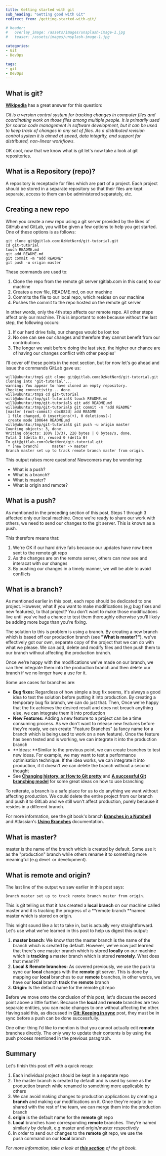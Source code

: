 ```yaml
---
title: Getting started with git
sub_heading: "Getting good with Git"
redirect_from: /getting-started-with-git/

# header:
#   overlay_image: /assets/images/unsplash-image-1.jpg
#   teaser: /assets/images/unsplash-image-1.jpg

categories:
- Git
- DevOps

tags:
- git
- DevOps
---
```

## What is git?

[**Wikipedia**](https://en.wikipedia.org/wiki/Git) has a great answer for this question:

_Git is a version control system for tracking changes in computer files and coordinating work on those files among multiple people. It is primarily used for source code management in software development, but it can be used to keep track of changes in any set of files. As a distributed revision control system it is aimed at speed, data integrity, and support for distributed, non-linear workflows._

OK cool, now that we know what is git let's now take a look at git repositories.

## What is a Repository (repo)?

A repository is receptacle for files which are part of a project. Each project should be stored in a separate repository so that their files are kept separate, access to them can be administered separately, etc.

## Creating a new repo

When you create a new repo using a git server provided by the likes of GitHub and GitLab, you will be given a few options to help you get started. One of these options is as follows:

```
git clone git@gitlab.com:OzNetNerd/git-tutorial.git
cd git-tutorial
touch README.md
git add README.md
git commit -m "add README"
git push -u origin master
```

These commands are used to:

1.  Clone the repo from the remote git server (gitlab.com in this case) to our machine
2.  Creates a new file, README.md, on our machine
3.  Commits the file to our local repo, which resides on our machine
4.  Pushes the commit to the repo hosted on the remote git server

In other words, only the 4th step affects our remote repo. All other steps affect only our machine. This is important to note because without the last step, the following occurs:

1.  If our hard drive fails, our changes would be lost too
2.  No one can see our changes and therefore they cannot benefit from our contributions
3.  The longer we wait before doing the last step, the higher our chance are of having our changes conflict with other peoples'

I'll cover off these points in the next section, but for now let's go ahead and issue the commands GitLab gave us:

```
will@ubuntu:/tmp$ git clone git@gitlab.com:OzNetNerd/git-tutorial.git
Cloning into 'git-tutorial'...
warning: You appear to have cloned an empty repository.
Checking connectivity... done.
will@ubuntu:/tmp$ cd git-tutorial
will@ubuntu:/tmp/git-tutorial$ touch README.md
will@ubuntu:/tmp/git-tutorial$ git add README.md
will@ubuntu:/tmp/git-tutorial$ git commit -m "add README"
[master (root-commit) dbc082d] add README
 1 file changed, 0 insertions(+), 0 deletions(-)
 create mode 100644 README.md
will@ubuntu:/tmp/git-tutorial$ git push -u origin master
Counting objects: 3, done.
Writing objects: 100% (3/3), 220 bytes | 0 bytes/s, done.
Total 3 (delta 0), reused 0 (delta 0)
To git@gitlab.com:OzNetNerd/git-tutorial.git
 * [new branch]      master -> master
Branch master set up to track remote branch master from origin.
```

This output raises more questions! Newcomers may be wondering:

*   What is a push?
*   What is a branch?
*   What is master?
*   What is origin and remote?

## What is a push?

As mentioned in the preceding section of this post, Steps 1 through 3 affected only our local machine. Once we're ready to share our work with others, we need to send our changes to the git server. This is known as a push.

This therefore means that:

1.  We're OK if our hard drive fails because our updates have now been sent to the remote git repo
2.  As the changes are on the remote server, others can now see and interacat with our changes
3.  By pushing our changes in a timely manner, we will be able to avoid conflicts

## What is a branch?

As mentioned earlier in this post, each repo should be dedicated to one project. However, what if you want to make modifications (e,g bug fixes and new features), to that project? You don't want to make those modifications live until you've had a chance to test them thoroughly otherwise you'll likely be adding more bugs than you're fixing.

The solution to this is problem is using a branch. By creating a new branch which is based off our production branch (see **"What is master?"**), we've effectively got our own, separate copy of the project that we can do with what we please. We can add, delete and modify files and then push them to our branch without affecting the production branch.

Once we're happy with the modifications we've made on our branch, we can then integrate them into the production branch and then delete our branch if we no longer have a use for it.

Some use cases for branches are:

*   **Bug fixes:** Regardless of how simple a bug fix seems, it's always a good idea to test the solution before putting it into production. By creating a temporary bug fix branch, we can do just that. Then, Once we're happy that the fix achieves the desired result and does not breach anything else, we can integrate them it into production
*   **New Features:** Adding a new feature to a project can be a time consuming process. As we don't want to release new features before they're ready, we can create "Feature Branches" (a fancy name for a branch which is being used to work on a new feature). Once the feature has been tested and is working, we can integrate it into the production branch
*   **Ideas: **Similar to the previous point, we can create branches to test new ideas. For example, we may want to test a performance optimisation technique. If the idea works, we can integrate it into production, if it doesn't we can delete the branch without a second thought
*   See [**Changing history, or How to Git pretty**](http://justinhileman.info/article/changing-history/) and [**A successful Git branching model**](http://nvie.com/posts/a-successful-git-branching-model/) for some great ideas on how to use branching

To reiterate, a branch is a safe place for us to do anything we want without affecting production. We could delete the entire project from our branch and push it to GitLab and we still won't affect production, purely because it resides in a different branch.

For more information, see the git book's branch [**Branches in a Nutshell**](https://git-scm.com/book/en/v2/Git-Branching-Branches-in-a-Nutshell) and Atlassian's [**Using Branches**](https://www.atlassian.com/git/tutorials/using-branches) documentation.

## What is master?

master is the name of the branch which is created by default. Some use it as the "production" branch while others rename it to something more meaningful (e.g devel  or development).

## What is remote and origin?

The last line of the output we saw earlier in this post says:

```
Branch master set up to track remote branch master from origin.
```

This is git telling us that it has created a **local branch** on our machine called master and it is tracking the progress of a **remote branch **named master which is stored on origin.

This might sound like a lot to take in, but is actually very straightforward. Let's use what we've learned in this post to help us digest this output:

1.  **master branch**: We know that the master branch is the name of the branch which is created by default. However, we've now just learned that there's one master branch which is stored **locally** on our machine which is **tracking** a master branch which is stored **remotely**. What does that mean?!?
2.  **Local & Remote branches:** As covered previously, we use the push to sync our **local** changes with the **remote** git server. This is done by mapping our **local** branches to our **remote** branches, in other words, we have our **local** branch **track** the **remote** branch
3.  **Origin:** Is the default name for the remote git repo

Before we move onto the conclusion of this post, let's discuss the second point above a little further. Because the **local** and **remote** branches are two separate entities, you can make changes to one without affecting the other. Having said this, as discussed in [**Git: Keeping in sync**](/git-keeping-sync/) post, they must be in sync before a push can be done successfully.

One other thing I'd like to mention is that you cannot actually edit **remote** branches directly. The only way to update their contents is by using the push process mentioned in the previous paragraph.

## Summary

Let's finish this post off with a quick recap:

1.  Each individual project should be kept in a separate repo
2.  The master branch is created by default and is used by some as the production branch while renamed to something more applicable by others
3.  We can avoid making changes to production applications by creating a **branch** and making our modifications on it. Once they're ready to be shared with the rest of the team, we can merge them into the production branch
4.  **origin** is the default name for the **remote** git repo
5.  **Local** branches have corresponding **remote** branches. They're named similarly by default, e.g master and origin/master respectively
6.  In order to send our changes to the **remote** git repo, we use the push command on our **local** branch

_For more information, take a look at [**this section**](https://git-scm.com/book/en/v2/Git-Branching-Remote-Branches) of the git book._